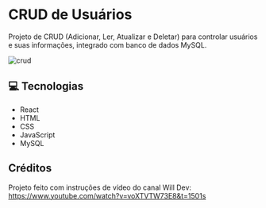 # CRUD de Usuários
Projeto de CRUD (Adicionar, Ler, Atualizar e Deletar) para controlar usuários e suas informações, integrado com banco de dados MySQL.

![crud](https://github.com/jrath29/crud-simples/assets/108674777/b7cb2c87-82b1-4abd-8835-7a8b38fa6f4b)

## 💻 Tecnologias
<ul>
  <li>React</li>
  <li>HTML</li>
  <li>CSS</li>
  <li>JavaScript</li>
  <li>MySQL</li>
</ul>

## Créditos
Projeto feito com instruções de vídeo do canal Will Dev: https://www.youtube.com/watch?v=voXTVTW73E8&t=1501s
